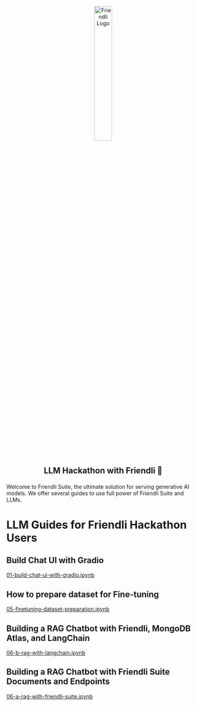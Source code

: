 <p align="center">
  <img src="https://docs.friendli.ai/img/logo.svg" width="30%" alt="Friendli Logo">
</p>

<h2><p align="center">LLM Hackathon with Friendli 🚀</p></h2>

Welcome to Friendli Suite, the ultimate solution for serving generative AI models. We offer several guides to use full power of Friendli Suite and LLMs.

# LLM Guides for Friendli Hackathon Users

## Build Chat UI with Gradio

[01-build-chat-ui-with-gradio.ipynb](01-build-chat-ui-with-gradio.ipynb)

## How to prepare dataset for Fine-tuning

[05-finetuning-dataset-preparation.ipynb](05-finetuning-dataset-preparation.ipynb)

## Building a RAG Chatbot with Friendli, MongoDB Atlas, and LangChain

[06-b-rag-with-langchain.ipynb](06-b-rag-with-langchain.ipynb)

## Building a RAG Chatbot with Friendli Suite Documents and Endpoints

[06-a-rag-with-friendli-suite.ipynb](06-a-rag-with-friendli-suite.ipynb)
